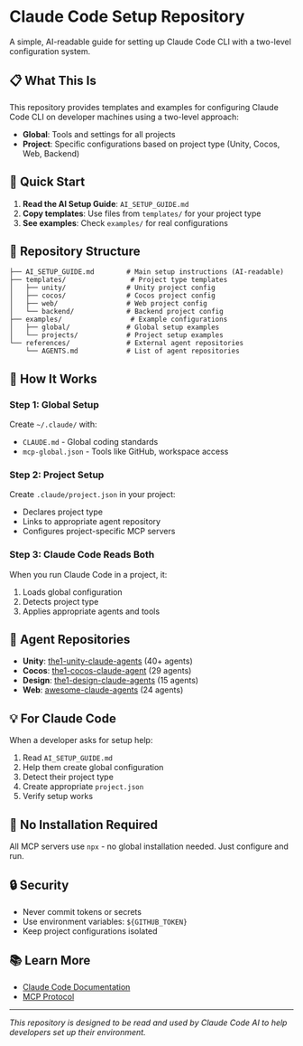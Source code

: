 # Claude Code Setup Repository

A simple, AI-readable guide for setting up Claude Code CLI with a two-level configuration system.

## 📋 What This Is

This repository provides templates and examples for configuring Claude Code CLI on developer machines using a two-level approach:
- **Global**: Tools and settings for all projects
- **Project**: Specific configurations based on project type (Unity, Cocos, Web, Backend)

## 🚀 Quick Start

1. **Read the AI Setup Guide**: `AI_SETUP_GUIDE.md`
2. **Copy templates**: Use files from `templates/` for your project type
3. **See examples**: Check `examples/` for real configurations

## 📁 Repository Structure

```
├── AI_SETUP_GUIDE.md        # Main setup instructions (AI-readable)
├── templates/                # Project type templates
│   ├── unity/               # Unity project config
│   ├── cocos/               # Cocos project config
│   ├── web/                 # Web project config
│   └── backend/             # Backend project config
├── examples/                 # Example configurations
│   ├── global/              # Global setup examples
│   └── projects/            # Project setup examples
└── references/              # External agent repositories
    └── AGENTS.md            # List of agent repositories
```

## 🔧 How It Works

### Step 1: Global Setup
Create `~/.claude/` with:
- `CLAUDE.md` - Global coding standards
- `mcp-global.json` - Tools like GitHub, workspace access

### Step 2: Project Setup
Create `.claude/project.json` in your project:
- Declares project type
- Links to appropriate agent repository
- Configures project-specific MCP servers

### Step 3: Claude Code Reads Both
When you run Claude Code in a project, it:
1. Loads global configuration
2. Detects project type
3. Applies appropriate agents and tools

## 🤖 Agent Repositories

- **Unity**: [the1-unity-claude-agents](https://github.com/The1Studio/the1-unity-claude-agents) (40+ agents)
- **Cocos**: [the1-cocos-claude-agent](https://github.com/The1Studio/the1-cocos-claude-agent) (29 agents)
- **Design**: [the1-design-claude-agents](https://github.com/The1Studio/the1-design-claude-agents) (15 agents)
- **Web**: [awesome-claude-agents](https://github.com/vijaythecoder/awesome-claude-agents) (24 agents)

## 💡 For Claude Code

When a developer asks for setup help:
1. Read `AI_SETUP_GUIDE.md`
2. Help them create global configuration
3. Detect their project type
4. Create appropriate `project.json`
5. Verify setup works

## 📝 No Installation Required

All MCP servers use `npx` - no global installation needed. Just configure and run.

## 🔒 Security

- Never commit tokens or secrets
- Use environment variables: `${GITHUB_TOKEN}`
- Keep project configurations isolated

## 📚 Learn More

- [Claude Code Documentation](https://docs.anthropic.com/en/docs/claude-code)
- [MCP Protocol](https://github.com/anthropics/mcp)

---

*This repository is designed to be read and used by Claude Code AI to help developers set up their environment.*